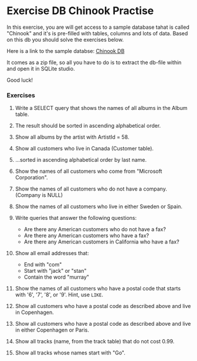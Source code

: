 # Exercise DB Chinook Practise

In this exercise, you are will get access to a sample database tahat is called "Chinook" and it's is pre-filled with tables, columns and lots of data. Based on this db you should solve the exercises below.

Here is a link to the sample databse: [Chinook DB](https://www.sqlitetutorial.net/sqlite-sample-database/#:~:text=the%20following%20link%3A-,Download%20SQLite%20sample%20database,-If%20you%E2%80%99d%20like)

It comes as a zip file, so all you have to do is to extract the db-file within and open it in SQLite studio.

Good luck!

### Exercises

1.  Write a SELECT query that shows the names of all albums in the Album table.

2.  The result should be sorted in ascending alphabetical order.

3.  Show all albums by the artist with ArtistId = 58.

4.  Show all customers who live in Canada (Customer table).

5.  ...sorted in ascending alphabetical order by last name.

6.  Show the names of all customers who come from "Microsoft Corporation".

7.  Show the names of all customers who do not have a company. (Company is NULL)

8.  Show the names of all customers who live in either Sweden or Spain.

9.  Write queries that answer the following questions:

    - Are there any American customers who do not have a fax?
    - Are there any American customers who have a fax?
    - Are there any American customers in California who have a fax?

10. Show all email addresses that:

    - End with "com"
    - Start with "jack" or "stan"
    - Contain the word "murray"

11. Show the names of all customers who have a postal code that starts with '6', '7', '8', or '9'. Hint, use `LIKE`.

12. Show all customers who have a postal code as described above and live in Copenhagen.

13. Show all customers who have a postal code as described above and live in either Copenhagen or Paris.

14. Show all tracks (name, from the track table) that do not cost 0.99.

15. Show all tracks whose names start with "Go".
